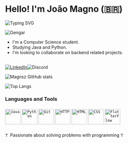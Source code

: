 # Hello! I'm João Magno (🇧🇷)

![Typing SVG](https://readme-typing-svg.demolab.com?font=Fira+Code&pause=1000&color=800080&random=false&width=435&lines=Welcome+to+my+GitHub+profile+%F0%9F%91%8B;+I'm+a+Developer!
)

![Gengar](https://cdn3.emoji.gg/emojis/31035-gengar-laugh.gif)

-  I'm a Computer Science student.
-  Studying Java and Python.
-  I'm looking to collaborate on backend related projects.

<br/>[![LinkedIn](https://img.shields.io/badge/LinkedIn-0077B5?style=for-the-badge&logo=linkedin&logoColor=white)](https://www.linkedin.com/in/joão-magno-mendonça-664171331/)<img  src="https://img.shields.io/badge/Discord-7289DA?style=for-the-badge&logo=discord&logoColor=white" alt="Discord" title="magnsz">

![Magnsz GitHub stats](https://github-readme-stats.vercel.app/api?username=Magnsz&show_icons=true&theme=radical)

![Top Langs](https://github-readme-stats.vercel.app/api/top-langs/?username=Magnsz&size_weight=0.5&count_weight=0.5icons=true&theme=radical)

### Languages and Tools
###

<div align="left">
	<code><img height="50" src="https://user-images.githubusercontent.com/25181517/117201156-9a724800-adec-11eb-9a9d-3cd0f67da4bc.png" alt="Java" title="Java" /></code>
  <code><img height="50" src="https://brandslogos.com/wp-content/uploads/images/large/python-logo.png" alt="Python" title="Python" /></code>
	<code><img height="50" src="https://user-images.githubusercontent.com/25181517/192108372-f71d70ac-7ae6-4c0d-8395-51d8870c2ef0.png" alt="Git" title="Git" /></code>
	<code><img height="50" src="https://user-images.githubusercontent.com/25181517/192107854-765620d7-f909-4953-a6da-36e1ef69eea6.png" alt="HTTP" title="HTTP" /></code>
  <code><img height="50" src="https://user-images.githubusercontent.com/25181517/117447535-f00a3a00-af3d-11eb-89bf-45aaf56dbaf1.png" alt="HTML" title="HTML" /></code>
  <code><img height="50" src="https://user-images.githubusercontent.com/25181517/183898674-75a4a1b1-f960-4ea9-abcb-637170a00a75.png" alt="CSS" title="CSS" /></code>
  <code><img height="50" src="https://encrypted-tbn0.gstatic.com/images?q=tbn:ANd9GcQZwFimzGtVqdu7jXNh-ryemhutvzKR09YJTA&s" alt="FlutterFlow" title="FlutterFlow" /></code>
</div>

###

<img align="bottom" src="https://i.imgur.com/lJEWxk2.gif" alt="Tag" style="width: 12px; height: 12px;"> Passionate about solving problems with programming <img align="bottom" src="https://i.imgur.com/lJEWxk2.gif" alt="Tag" style="width: 12px; height: 12px;"><br/>
